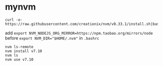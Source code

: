 # mynvm

```
curl -o- https://raw.githubusercontent.com/creationix/nvm/v0.33.1/install.sh|bash

```

add `export NVM_NODEJS_ORG_MIRROR=https://npm.taobao.org/mirrors/node` before `export NVM_DIR="$HOME/.nvm"` in `.bashrc`

```
nvm ls-remote 
nvm install v7.10
nvm ls
nvm use v7.10
```
